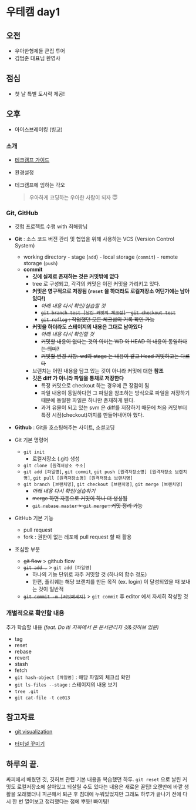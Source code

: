 # 우테캠 day1

## 오전

- 우아한형제들 큰집 투어
- 김범준 대표님 환영사

## 점심

- 첫 날 특별 도시락 제공!

## 오후

- 아이스브레이킹 (빙고)

### 소개

- [테크캠프 가이드](https://docs.google.com/document/d/1SNS4F4IvQFn_Z8mjvU2NIH-5DB_hlbCWAWc6ScrS7Ps/edit#)

- 환경설정

- 테크캠프에 임하는 각오

  > 우아하게 코딩하는 우아한 사람이 되자 😇

### Git, GitHub 

- 깃헙 프로젝트 수행 with 최해랑님



- **Git** : 소스 코드 버전 관리 및 협업을 위해 사용하는 VCS (Version Control System)
  - working directory - stage (`add`) - local storage (`commit`) - remote storage (`push`)
  - **commit**
    - **깃에 실제로 존재하는 것은 커밋밖에 없다**
    - tree 로 구성되고, 각각의 커밋은 이전 커밋을 가리키고 있다.
    - **커밋은 영구적으로 저장됨 (`reset` 을 하더라도 로컬저장소 어딘가에는 남아있다!)**
      - *아래 내용 다시 확인/실습할 것*
      - ~~`git branch test [날린 커밋의 체크섬]` - `git checkout test`~~
      - ~~`git reflog` : 작업했던 모든 체크섬의 기록 확인 가능~~
    - **커밋을 하더라도 스테이지의 내용은 그대로 남아있다**
      - *아래 내용 다시 확인할 것*
      - ~~커밋할 내용이 없다는 것의 의미는 WD 와 HEAD 의 내용이 동일하다는 의미?~~
      - ~~커밋할 변경 사항: wd와 stage 는 내용이 같고 Head 커밋하고는 다르다~~
    - 브랜치는 어떤 내용을 담고 있는 것이 아니라 커밋에 대한 **참조**
    - **깃은 diff 가 아니라 파일을 통채로 저장한다**
      - 특정 커밋으로 checkout 하는 경우에 큰 장점이 됨
      - 파일 내용이 동일하다면 그 파일을 참조하는 방식으로 파일을 저장하기 때문에 동일한 파일은 하나만 존재하게 된다.
      - 과거 유물이 되고 있는 svm 은 diff를 저장하기 때문에 처음 커밋부터 특정 시점(checkout)까지를 만들어내어야 했다.
- **Github** : Git을 호스팅해주는 사이트, 소셜코딩
- Git 기본 명령어
  - `git init`
    - 로컬저장소 (.git) 생성
  - `git clone [원격저장소 주소]`
  - `git add [파일명]`, `git commit`, `git push [원격저장소명] [원격저장소 브랜치명]`, `git pull [원격저장소명] [원격저장소 브랜치명]`
  - `git branch [브랜치명]`, `git checkout [브랜치명]`, `git merge [브랜치명]`
    - *아래 내용 다시 확인/실습하기*
    - ~~merge 하면 자동으로 커밋이 하나 더 생성됨~~
    - ~~`git rebase master` > `git merge` : 커밋 정리 가능~~
- GitHub 기본 기능
  - pull request
  - fork : 권한이 없는 레포에 pull request 할 때 활용
- 조심할 부분
  - ~~git flow~~ > github flow
  - ~~`git add .`~~ > `git add [파일명]`
    - 하나의 기능 단위로 자주 커밋할 것 (하나의 함수 정도)
    - 한편, 풀리퀘는 해당 브랜치를 만든 목적 (ex. login) 이 달성되었을 때 보내는 것이 일반적
  - ~~`git commit -m [커밋메세지]`~~ > `git commit` 후  editor 에서 자세히 작성할 것

### 개별적으로 확인할 내용

추가 학습할 내용 *(feat. Do it! 지옥에서 온 문서관리자 깃&깃허브 입문)*

- tag
- reset
- rebase
- revert
- stash
- fetch
- `git hash-object [파일명]` : 해당 파일의 체크섬 확인
- `git ls-files --stage` : 스테이지의 내용 보기
- `tree .git`
- `git cat-file -t ce013`



## 참고자료

- [git visualization](https://learngitbranching.js.org/?locale=ko)

- [터미널 꾸미기](https://nolboo.kim/blog/2015/08/21/oh-my-zsh/)



## 하루의 끝.

싸피에서 배웠던 깃, 깃허브 관련 기본 내용을 복습했던 하루. `git reset` 으로 날린 커밋도 로컬저장소에 살아있고 되살릴 수도 있다는 내용은 새로운 꿀팁! 오랜만에 바깥 생활을 오래했더니 피곤해서 퇴근 후 침대에 누워있었지만 그래도 하루가 끝나기 전에 다시 한 번 열어보고 정리했다는 점에 뿌듯! 빠이팅!